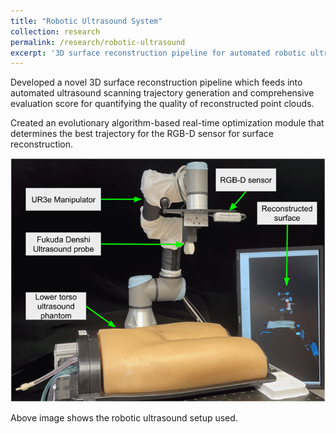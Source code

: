 ```yaml
---
title: "Robotic Ultrasound System"
collection: research
permalink: /research/robotic-ultrasound
excerpt: '3D surface reconstruction pipeline for automated robotic ultrasound system'
---
```


Developed a novel 3D surface reconstruction pipeline which feeds into automated ultrasound scanning trajectory generation and comprehensive evaluation score for quantifying the quality of reconstructed point clouds.

Created an evolutionary algorithm-based real-time optimization module that determines the best trajectory for the RGB-D sensor for surface reconstruction.

<img title="Robotic Ultrasound setup" alt="Robotic Ultrasound setup" src="/images/rus.png">

Above image shows the robotic ultrasound setup used.

